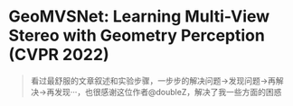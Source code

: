 # GeoMVSNet: Learning Multi-View Stereo with Geometry Perception (CVPR 2022)

> 看过最舒服的文章叙述和实验步骤，一步步的解决问题->发现问题->再解决->再发现···，也很感谢这位作者@doubleZ，解决了我一些方面的困惑
